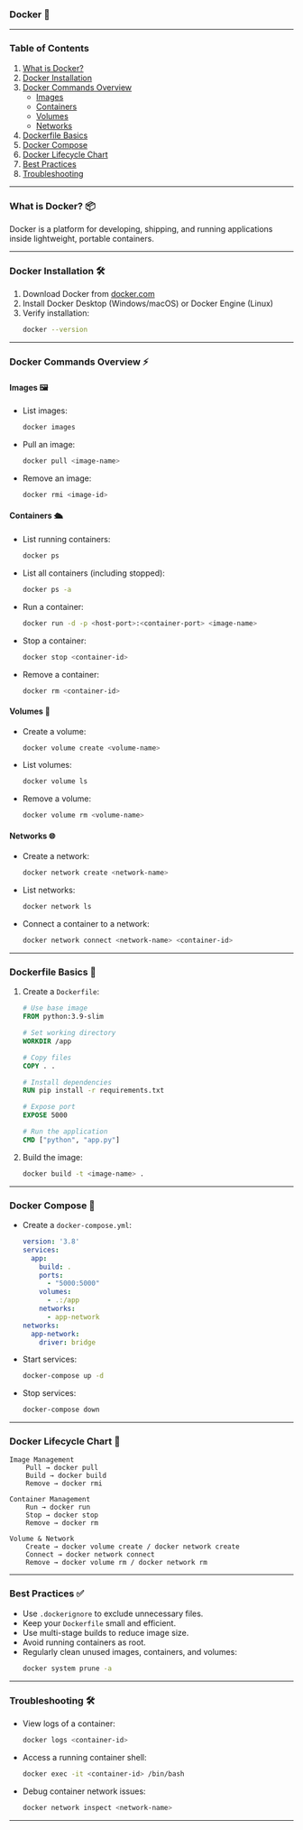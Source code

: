 ### Docker 🐳

---

### Table of Contents
1. [What is Docker?](#what-is-docker)
2. [Docker Installation](#docker-installation)
3. [Docker Commands Overview](#docker-commands-overview)
   - [Images](#images)
   - [Containers](#containers)
   - [Volumes](#volumes)
   - [Networks](#networks)
4. [Dockerfile Basics](#dockerfile-basics)
5. [Docker Compose](#docker-compose)
6. [Docker Lifecycle Chart](#docker-lifecycle-chart)
7. [Best Practices](#best-practices)
8. [Troubleshooting](#troubleshooting)

---

### What is Docker? 📦
Docker is a platform for developing, shipping, and running applications inside lightweight, portable containers.  

---

### Docker Installation 🛠️
1. Download Docker from [docker.com](https://www.docker.com/)
2. Install Docker Desktop (Windows/macOS) or Docker Engine (Linux)
3. Verify installation:
   ```bash
   docker --version
   ```

---

### Docker Commands Overview ⚡

#### Images 🖼️
- List images:  
  ```bash
  docker images
  ```
- Pull an image:  
  ```bash
  docker pull <image-name>
  ```
- Remove an image:  
  ```bash
  docker rmi <image-id>
  ```

#### Containers 🛳️
- List running containers:  
  ```bash
  docker ps
  ```
- List all containers (including stopped):  
  ```bash
  docker ps -a
  ```
- Run a container:  
  ```bash
  docker run -d -p <host-port>:<container-port> <image-name>
  ```
- Stop a container:  
  ```bash
  docker stop <container-id>
  ```
- Remove a container:  
  ```bash
  docker rm <container-id>
  ```

#### Volumes 📂
- Create a volume:  
  ```bash
  docker volume create <volume-name>
  ```
- List volumes:  
  ```bash
  docker volume ls
  ```
- Remove a volume:  
  ```bash
  docker volume rm <volume-name>
  ```

#### Networks 🌐
- Create a network:  
  ```bash
  docker network create <network-name>
  ```
- List networks:  
  ```bash
  docker network ls
  ```
- Connect a container to a network:  
  ```bash
  docker network connect <network-name> <container-id>
  ```

---

### Dockerfile Basics 📝
1. Create a `Dockerfile`:
   ```dockerfile
   # Use base image
   FROM python:3.9-slim

   # Set working directory
   WORKDIR /app

   # Copy files
   COPY . .

   # Install dependencies
   RUN pip install -r requirements.txt

   # Expose port
   EXPOSE 5000

   # Run the application
   CMD ["python", "app.py"]
   ```
2. Build the image:  
   ```bash
   docker build -t <image-name> .
   ```

---

### Docker Compose 🧩
- Create a `docker-compose.yml`:
   ```yaml
   version: '3.8'
   services:
     app:
       build: .
       ports:
         - "5000:5000"
       volumes:
         - .:/app
       networks:
         - app-network
   networks:
     app-network:
       driver: bridge
   ```
- Start services:  
  ```bash
  docker-compose up -d
  ```
- Stop services:  
  ```bash
  docker-compose down
  ```

---

### Docker Lifecycle Chart 🔄
```plaintext
Image Management
    Pull → docker pull
    Build → docker build
    Remove → docker rmi

Container Management
    Run → docker run
    Stop → docker stop
    Remove → docker rm

Volume & Network
    Create → docker volume create / docker network create
    Connect → docker network connect
    Remove → docker volume rm / docker network rm
```

---

### Best Practices ✅
- Use `.dockerignore` to exclude unnecessary files.
- Keep your `Dockerfile` small and efficient.
- Use multi-stage builds to reduce image size.
- Avoid running containers as root.
- Regularly clean unused images, containers, and volumes:
  ```bash
  docker system prune -a
  ```

---

### Troubleshooting 🛠️
- View logs of a container:  
  ```bash
  docker logs <container-id>
  ```
- Access a running container shell:  
  ```bash
  docker exec -it <container-id> /bin/bash
  ```
- Debug container network issues:  
  ```bash
  docker network inspect <network-name>
  ```

---
 